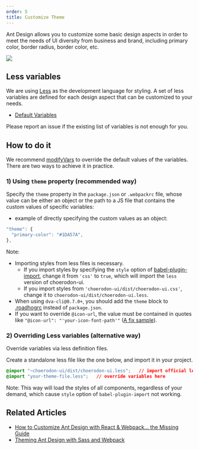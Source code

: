 ```yaml
---
order: 5
title: Customize Theme
---
```


Ant Design allows you to customize some basic design aspects in order to meet the needs of UI diversity from business and brand, including primary color, border radius, border color, etc.

![](https://zos.alipayobjects.com/rmsportal/zTFoszBtDODhXfLAazfSpYbSLSEeytoG.png)

## Less variables

We are using [Less](http://lesscss.org/) as the development language for styling. A set of less variables are defined for each design aspect that can be customized to your needs.

- [Default Variables](https://github.com/choerodon/choerodon-ui/blob/master/components/style/themes/default.less)

Please report an issue if the existing list of variables is not enough for you.

## How to do it

We recommend [modifyVars](http://lesscss.org/usage/#using-less-in-the-browser-modify-variables) to override the default values of the variables. There are two ways to achieve it in practice.

### 1) Using `theme` property (recommended way)

Specify the `theme` property in the `package.json` or `.webpackrc` file, whose value can be either an object or the path to a JS file that contains the custom values of specific variables:
- example of directly specifying the custom values as an object:
```js
"theme": {
  "primary-color": "#1DA57A",
},
```

Note:

- Importing styles from less files is necessary.
  - If you import styles by specifying the `style` option of [babel-plugin-import](https://github.com/ant-design/babel-plugin-import), change it from `'css'` to `true`, which will import the `less` version of choerodon-ui.
  - If you import styles from `'choerodon-ui/dist/choerodon-ui.css'`, change it to `choerodon-ui/dist/choerodon-ui.less`.
- When using `dva-cli@0.7.0+`, you should add the `theme` block to [.roadhogrc](https://github.com/dvajs/dva-example-user-dashboard/commit/d6da33b3a6e18eb7f003752a4b00b5a660747c31) instead of `package.json`.
- If you want to override `@icon-url`, the value must be contained in quotes like `"@icon-url": "'your-icon-font-path'"` ([A fix sample](https://github.com/visvadw/dvajs-user-dashboard/pull/2)).

### 2) Overriding Less variables (alternative way)

Override variables via less definition files.

Create a standalone less file like the one below, and import it in your project.

   ```css
   @import "~choerodon-ui/dist/choerodon-ui.less";   // import official less entry file
   @import "your-theme-file.less";   // override variables here
   ```

Note: This way will load the styles of all components, regardless of your demand, which cause `style` option of `babel-plugin-import` not working.

## Related Articles

- [How to Customize Ant Design with React & Webpack… the Missing Guide](https://medium.com/@GeoffMiller/how-to-customize-ant-design-with-react-webpack-the-missing-guide-c6430f2db10f)
- [Theming Ant Design with Sass and Webpack](https://gist.github.com/Kruemelkatze/057f01b8e15216ae707dc7e6c9061ef7)
